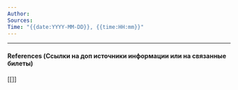 ```yaml
---
Author: 
Sources: 
Time: "{{date:YYYY-MM-DD}}, {{time:HH:mm}}"
---
```



---
#### References (Ссылки на доп источники информации или на связанные билеты)
[[]]